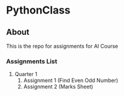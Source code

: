 # PythonClass
## About
This is the repo for assignments for AI Course

### Assignments List
 1. Quarter 1
	 1. Assignment 1 (Find Even Odd Number)
	 2. Assignment 2 (Marks Sheet) 
